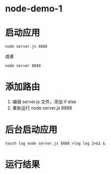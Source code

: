 # node-demo-1
# 启动应用
`node server.js 8888`

或者

`node server 8888`

# 添加路由
1. 编辑 server.js 文件，添加 if else
2. 重新运行 node server.js 8888
# 后台启动应用
`touch log node server.js 8888 >log log 2>&1 &`
# 运行结果
